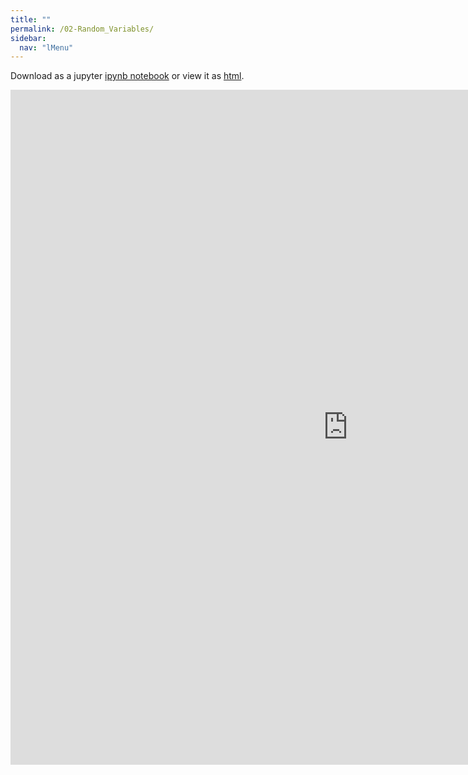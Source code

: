```yaml
---
title: ""
permalink: /02-Random_Variables/
sidebar:
  nav: "lMenu"
---
```


Download as a jupyter [ipynb notebook](https://datascience-intro.github.io/1MS041-2023/notebooks/02-Random_Variables.ipynb) or view it as [html](https://datascience-intro.github.io/1MS041-2023/notebooks/02-Random_Variables.html).

<iframe src="https://datascience-intro.github.io/1MS041-2023/notebooks/02-Random_Variables.html" width="1080" height="1080" frameborder="0"></iframe>

    